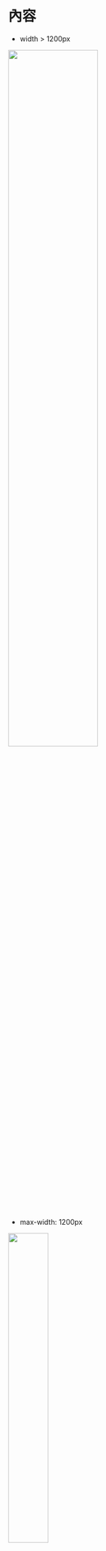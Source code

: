 # 內容
- width > 1200px
<img style="width:60%" src="https://user-images.githubusercontent.com/95182061/221399695-c4a731e7-c829-4a82-bb71-de063f04a42d.png" />

- max-width: 1200px
<img style="width:40%" src="https://user-images.githubusercontent.com/95182061/221399741-d091aa1f-ac83-4f25-872e-f606b3c0f3b6.png" />

- max-width: 600px
<img style="width:40%" src="https://user-images.githubusercontent.com/95182061/221399764-783be402-8f84-4473-ac7c-b4991ead7a62.png" />


# 問題
- 發Request時，因為CORS阻擋存取，所以我將內容複製到我的GitHub JOSN檔，發送Request

![image](https://user-images.githubusercontent.com/95182061/221399494-4907ca2c-e10a-4783-b368-2356f6bd38d7.png)

